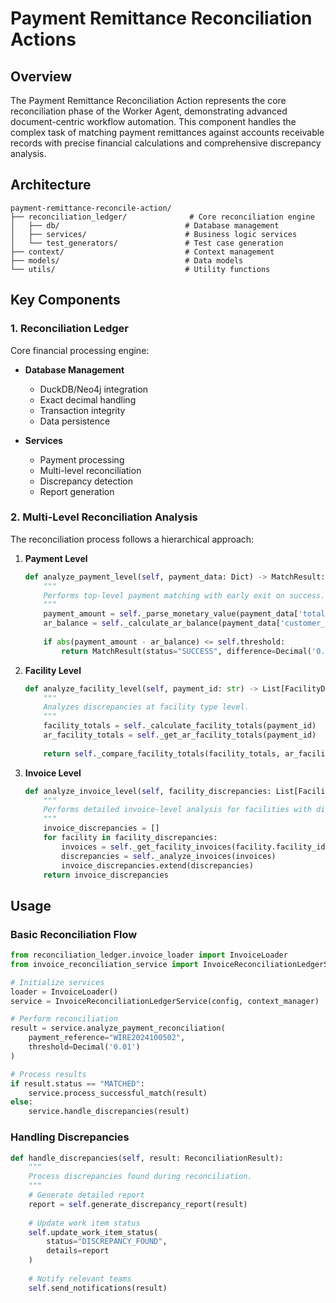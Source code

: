 # Payment Remittance Reconciliation Actions

## Overview

The Payment Remittance Reconciliation Action represents the core reconciliation phase of the Worker Agent, demonstrating advanced document-centric workflow automation. This component handles the complex task of matching payment remittances against accounts receivable records with precise financial calculations and comprehensive discrepancy analysis.

## Architecture

```
payment-remittance-reconcile-action/
├── reconciliation_ledger/              # Core reconciliation engine
│   ├── db/                            # Database management
│   ├── services/                      # Business logic services
│   └── test_generators/               # Test case generation
├── context/                           # Context management
├── models/                            # Data models
└── utils/                             # Utility functions
```

## Key Components

### 1. Reconciliation Ledger
Core financial processing engine:

- **Database Management**
  - DuckDB/Neo4j integration 
  - Exact decimal handling
  - Transaction integrity
  - Data persistence

- **Services**
  - Payment processing
  - Multi-level reconciliation
  - Discrepancy detection
  - Report generation

### 2. Multi-Level Reconciliation Analysis

The reconciliation process follows a hierarchical approach:

1. **Payment Level**
   ```python
   def analyze_payment_level(self, payment_data: Dict) -> MatchResult:
       """
       Performs top-level payment matching with early exit on success.
       """
       payment_amount = self._parse_monetary_value(payment_data['total_payment'])
       ar_balance = self._calculate_ar_balance(payment_data['customer_id'])
       
       if abs(payment_amount - ar_balance) <= self.threshold:
           return MatchResult(status="SUCCESS", difference=Decimal('0.00'))
   ```

2. **Facility Level**
   ```python
   def analyze_facility_level(self, payment_id: str) -> List[FacilityDiscrepancy]:
       """
       Analyzes discrepancies at facility type level.
       """
       facility_totals = self._calculate_facility_totals(payment_id)
       ar_facility_totals = self._get_ar_facility_totals(payment_id)
       
       return self._compare_facility_totals(facility_totals, ar_facility_totals)
   ```

3. **Invoice Level**
   ```python
   def analyze_invoice_level(self, facility_discrepancies: List[FacilityDiscrepancy]) -> List[InvoiceDiscrepancy]:
       """
       Performs detailed invoice-level analysis for facilities with discrepancies.
       """
       invoice_discrepancies = []
       for facility in facility_discrepancies:
           invoices = self._get_facility_invoices(facility.facility_id)
           discrepancies = self._analyze_invoices(invoices)
           invoice_discrepancies.extend(discrepancies)
       return invoice_discrepancies
   ```


## Usage

### Basic Reconciliation Flow

```python
from reconciliation_ledger.invoice_loader import InvoiceLoader
from invoice_reconciliation_service import InvoiceReconciliationLedgerService

# Initialize services
loader = InvoiceLoader()
service = InvoiceReconciliationLedgerService(config, context_manager)

# Perform reconciliation
result = service.analyze_payment_reconciliation(
    payment_reference="WIRE2024100502",
    threshold=Decimal('0.01')
)

# Process results
if result.status == "MATCHED":
    service.process_successful_match(result)
else:
    service.handle_discrepancies(result)
```

### Handling Discrepancies

```python
def handle_discrepancies(self, result: ReconciliationResult):
    """
    Process discrepancies found during reconciliation.
    """
    # Generate detailed report
    report = self.generate_discrepancy_report(result)
    
    # Update work item status
    self.update_work_item_status(
        status="DISCREPANCY_FOUND",
        details=report
    )
    
    # Notify relevant teams
    self.send_notifications(result)
```

    

